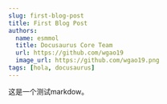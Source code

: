 ```yaml
---
slug: first-blog-post
title: First Blog Post
authors:
  name: esmmol
  title: Docusaurus Core Team
  url: https://github.com/wgao19
  image_url: https://github.com/wgao19.png
tags: [hola, docusaurus]
---
```


这是一个测试markdow。